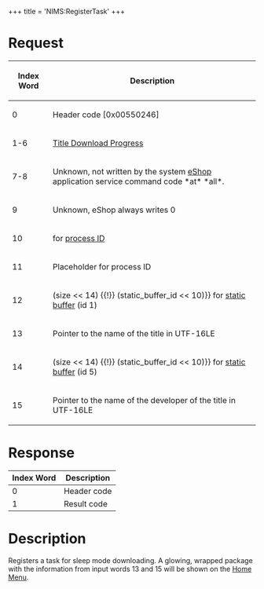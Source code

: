 +++
title = 'NIMS:RegisterTask'
+++

# Request

<table>
<thead>
<tr class="header">
<th><p>Index Word</p></th>
<th><p>Description</p></th>
</tr>
</thead>
<tbody>
<tr class="odd">
<td><p>0</p></td>
<td><p>Header code [0x00550246]</p></td>
</tr>
<tr class="even">
<td><p>1-6</p></td>
<td><p><a href="NIM_Services#TitleDownloadProgress"
title="wikilink">Title Download Progress</a></p></td>
</tr>
<tr class="odd">
<td><p>7-8</p></td>
<td><p>Unknown, not written by the system <a href="eShop"
title="wikilink">eShop</a> application service command code *at*
*all*.</p></td>
</tr>
<tr class="even">
<td><p>9</p></td>
<td><p>Unknown, eShop always writes 0</p></td>
</tr>
<tr class="odd">
<td><p>10</p></td>
<td><p>for <a href="IPC#Handle_Translation" title="wikilink">process
ID</a></p></td>
</tr>
<tr class="even">
<td><p>11</p></td>
<td><p>Placeholder for process ID</p></td>
</tr>
<tr class="odd">
<td><p>12</p></td>
<td><p>(size &lt;&lt; 14) {{!}} (static_buffer_id &lt;&lt; 10)}} for <a
href="IPC#Static_Buffer_Translation" title="wikilink">static buffer</a>
(id 1)</p></td>
</tr>
<tr class="even">
<td><p>13</p></td>
<td><p>Pointer to the name of the title in UTF-16LE</p></td>
</tr>
<tr class="odd">
<td><p>14</p></td>
<td><p>(size &lt;&lt; 14) {{!}} (static_buffer_id &lt;&lt; 10)}} for <a
href="IPC#Static_Buffer_Translation" title="wikilink">static buffer</a>
(id 5)</p></td>
</tr>
<tr class="even">
<td><p>15</p></td>
<td><p>Pointer to the name of the developer of the title in
UTF-16LE</p></td>
</tr>
</tbody>
</table>

# Response

| Index Word | Description |
|------------|-------------|
| 0          | Header code |
| 1          | Result code |

# Description

Registers a task for sleep mode downloading. A glowing, wrapped package
with the information from input words 13 and 15 will be shown on the
[Home Menu](Home_Menu "wikilink").
